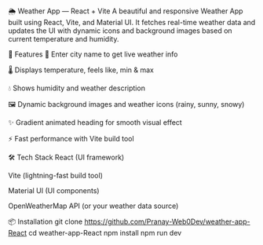 🌦️ Weather App — React + Vite
A beautiful and responsive Weather App built using React, Vite, and Material UI.
It fetches real-time weather data and updates the UI with dynamic icons and background images based on current temperature and humidity.

🚀 Features
📍 Enter city name to get live weather info

🌡️ Displays temperature, feels like, min & max

💧 Shows humidity and weather description

🖼️ Dynamic background images and weather icons (rainy, sunny, snowy)

✨ Gradient animated heading for smooth visual effect

⚡ Fast performance with Vite build tool

🛠 Tech Stack
React (UI framework)

Vite (lightning-fast build tool)

Material UI (UI components)

OpenWeatherMap API (or your weather data source)

📦 Installation
git clone https://github.com/Pranay-Web0Dev/weather-app-React
cd weather-app-React
npm install
npm run dev
